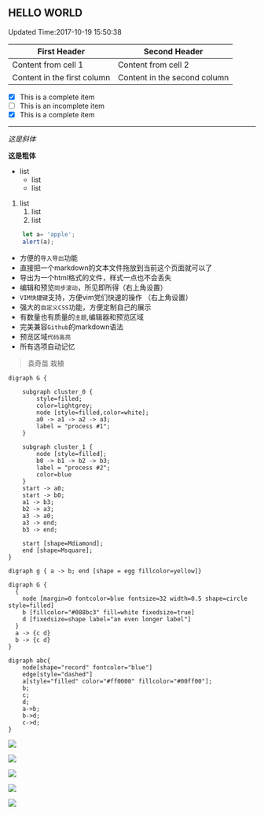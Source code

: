 ## HELLO WORLD
Updated Time:2017-10-19 15:50:38

First Header | Second Header
------------ | -------------
Content from cell 1 | Content from cell 2
Content in the first column | Content in the second column

- [x] This is a complete item
- [ ] This is an incomplete item
- [x] This is a complete item

***

*这是斜体*

**这是粗体**

- list
	- list
	- list

1. list
	1. list
	2. list

```javascript
	let a= 'apple';
	alert(a);
```



* 方便的`导入导出`功能
*  直接把一个markdown的文本文件拖放到当前这个页面就可以了
*  导出为一个html格式的文件，样式一点也不会丢失
* 编辑和预览`同步滚动`，所见即所得（右上角设置）
* `VIM快捷键`支持，方便vim党们快速的操作 （右上角设置）
* 强大的`自定义CSS`功能，方便定制自己的展示
* 有数量也有质量的`主题`,编辑器和预览区域
* 完美兼容`Github`的markdown语法
* 预览区域`代码高亮`
* 所有选项自动记忆



> 袁奇苗 栽植

```graph
digraph G {

	subgraph cluster_0 {
		style=filled;
		color=lightgrey;
		node [style=filled,color=white];
		a0 -> a1 -> a2 -> a3;
		label = "process #1";
	}

	subgraph cluster_1 {
		node [style=filled];
		b0 -> b1 -> b2 -> b3;
		label = "process #2";
		color=blue
	}
	start -> a0;
	start -> b0;
	a1 -> b3;
	b2 -> a3;
	a3 -> a0;
	a3 -> end;
	b3 -> end;

	start [shape=Mdiamond];
	end [shape=Msquare];
}
```

```graph
digraph g { a -> b; end [shape = egg fillcolor=yellow]}
```
```graph
digraph G {
  { 
    node [margin=0 fontcolor=blue fontsize=32 width=0.5 shape=circle style=filled]
    b [fillcolor="#088bc3" fill=white fixedsize=true]
    d [fixedsize=shape label="an even longer label"]
  }
  a -> {c d}
  b -> {c d}
}
```

```graph
digraph abc{
	node[shape="record" fontcolor="blue"]
	edge[style="dashed"]
	a[style="filled" color="#ff0000" fillcolor="#00ff00"];
	b;
	c;
	d;
	a->b;
	b->d;
	c->d;
}
```

![](http://img1.gamersky.com/image2017/10/20171019_sy_225_4/gamersky_01small_02_201710191026C7B.jpg)

![](http://img1.gamersky.com/image2017/10/20171019_sy_225_4/gamersky_02small_04_201710191026325.jpg)

![](http://img1.gamersky.com/image2017/10/20171019_sy_225_4/gamersky_01small_02_20171019104279A.jpg)

![](http://img1.gamersky.com/image2017/10/20171019_sy_225_4/gamersky_02origin_03_201710191042A35.jpg)

![](http://img1.gamersky.com/image2017/10/20171019_sy_225_4/gamersky_04small_08_201710191042998.jpg)